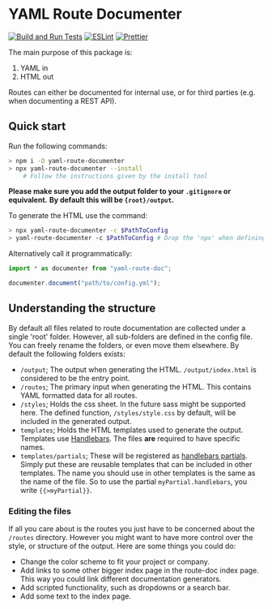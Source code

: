 # YAML Route Documenter

[![Build and Run Tests](https://github.com/damymetzke/yaml-route-doc/workflows/Build%20and%20Run%20Tests/badge.svg?branch=master)](https://github.com/damymetzke/yaml-route-doc/actions?query=workflow%3A%22Build+and+Run+Tests%22)
[![ESLint](https://github.com/damymetzke/yaml-route-doc/workflows/ESLint/badge.svg?branch=master)](https://github.com/damymetzke/yaml-route-doc/actions?query=workflow%3AESLint)
[![Prettier](https://github.com/damymetzke/yaml-route-doc/workflows/Prettier/badge.svg?branch=master)](https://github.com/damymetzke/yaml-route-doc/actions?query=workflow%3APrettier)

The main purpose of this package is:

1. YAML in
2. HTML out

Routes can either be documented for internal use, or for third parties (e.g. when documenting a REST API).

## Quick start

Run the following commands:

```bash
> npm i -D yaml-route-documenter
> npx yaml-route-documenter --install
    # Follow the instructions given by the install tool
```

**Please make sure you add the output folder to your `.gitignore` or equivalent.**
**By default this will be `{root}/output`.**

To generate the HTML use the command:

```bash
> npx yaml-route-documenter -c $PathToConfig
> yaml-route-documenter -c $PathToConfig # Drop the 'npx' when defining it as an npm script
```

Alternatively call it programmatically:

```ts
import * as documenter from "yaml-route-doc";

documenter.document("path/to/config.yml");
```

## Understanding the structure

By default all files related to route documentation are collected under a single 'root' folder.
However, all sub-folders are defined in the config file.
You can freely rename the folders, or even move them elsewhere.
By default the following folders exists:

- `/output`; The output when generating the HTML.
  `/output/index.html` is considered to be the entry point.
- `/routes`; The primary input when generating the HTML.
  This contains YAML formatted data for all routes.
- `/styles`; Holds the css sheet.
  In the future sass might be supported here.
  The defined function, `/styles/style.css` by default, will be included in the generated output.
- `templates`; Holds the HTML templates used to generate the output.
  Templates use [Handlebars](https://handlebarsjs.com).
  The files **are** required to have specific names.
- `templates/partials`;
  These will be registered as [handlebars partials](https://handlebarsjs.com/guide/#partials).
  Simply put these are reusable templates that can be included in other templates.
  The name you should use in other templates is the same as the name of the file.
  So to use the partial `myPartial.handlebars`, you write `{{>myPartial}}`.

### Editing the files

If all you care about is the routes you just have to be concerned about the `/routes` directory.
However you might want to have more control over the style, or structure of the output.
Here are some things you could do:

- Change the color scheme to fit your project or company.
- Add links to some other bigger index page in the route-doc index page.
  This way you could link different documentation generators.
- Add scripted functionality, such as dropdowns or a search bar.
- Add some text to the index page.
